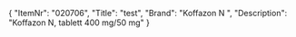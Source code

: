 {
  "ItemNr": "020706",
  "Title": "test",
  "Brand": "Koffazon N ",
  "Description": "Koffazon N, tablett 400 mg/50 mg"
}